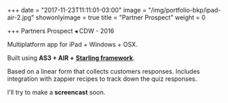 +++
date = "2017-11-23T11:11:01-03:00"
image = "/img/portfolio-bkp/ipad-air-2.jpg"
showonlyimage = true
title = "Partner Prospect"
weight = 0

+++
Partners Prospect ◂ CDW - 2016

<!--more-->

Multiplatform app for iPad + Windows + OSX.

Built using **AS3 + AIR +** [**Starling framework**](https://gamua.com/starling/ "Starling framework website").

Based on a linear form that collects customers responses. Includes integration with zappier recipes to track down the quiz responses.

I'll try to make a **screencast** soon.